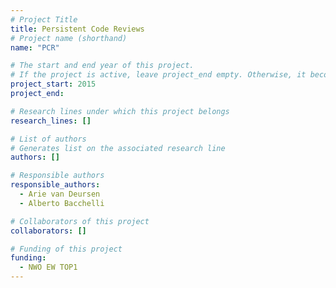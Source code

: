 ```yaml
---
# Project Title
title: Persistent Code Reviews	
# Project name (shorthand)
name: "PCR"

# The start and end year of this project.
# If the project is active, leave project_end empty. Otherwise, it becomes a past project.
project_start: 2015
project_end: 

# Research lines under which this project belongs
research_lines: []

# List of authors 
# Generates list on the associated research line
authors: []

# Responsible authors
responsible_authors:
  - Arie van Deursen
  - Alberto Bacchelli

# Collaborators of this project
collaborators: []

# Funding of this project
funding:
  - NWO EW TOP1	
---
```

